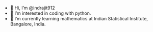 - 👋 Hi, I’m @indrajit912
- 👀 I’m interested in coding with python.
- 🌱 I’m currently learning mathematics at Indian Statistical Institute, Bangalore, India.

<!---
indrajit912/indrajit912 is a ✨ special ✨ repository because its `README.md` (this file) appears on your GitHub profile.
You can click the Preview link to take a look at your changes.
--->
